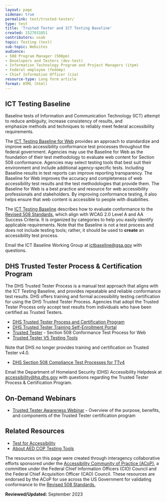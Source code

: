 ```yaml
---
layout: page
sidenav: true
permalink: test/trusted-tester/
type: test
title: 'Trusted Tester and ICT Testing Baseline'
created: 1527031851
contributors: usab
topic: Testing (test)
sub-topic: Websites
audience:
- 508 Program Manager (508pm)
- Developers and Testers (dev-test)
- Information Technology Program and Project Managers (itpm)
- Federal employee (fedemp)
- Chief Information Officer (cio)
resource-type: Long form article
format: HTML (html)
---
```


## ICT Testing Baseline

Baseline tests&nbsp;of Information and Communication Technology (ICT) attempt to reduce ambiguity, increase consistency of results, and emphasize&nbsp;methods and techniques to reliably meet federal accessibility requirements.

The [ICT Testing Baseline for Web][1] provides an approach to standardize and improve web accessibility conformance test processes throughout the federal government. Agencies may use the Baseline for Web as the foundation of their test methodology to evaluate web content for Section 508 conformance. Agencies may select testing tools that best suit their environment and include additional agency-specific tests. Including Baseline results in test reports can improve reporting transparency. The Baseline for Web improves the accuracy and completeness of web accessibility test results and the test methodologies that provide them. The Baseline for Web is a best practice and resource for web accessibility professionals and stakeholders. By improving conformance testing, it also helps ensure that web content is accessible to people with disabilities.

The [ICT Testing Baseline][1] describes how to evaluate conformance to the [Revised 508 Standards][2], which align with WCAG 2.0 Level A and AA Success Criteria. It is organized by categories to help you easily identify applicable requirements. Note that the Baseline is not a test process and does not include testing tools; rather, it should be used to **create** an accessibility test process.

Email the ICT Baseline Working Group at <ictbaseline@gsa.gov> with questions.

## DHS Trusted Tester Process & Certification Program

The DHS Trusted Tester Process is a manual test approach that aligns with the ICT Testing Baseline, and provides repeatable and reliable conformance test results. DHS offers training and formal accessibility testing certification for using the DHS Trusted Tester Process. Agencies that adopt the Trusted Tester Process only accept test results from individuals who have been certified as Trusted Testers.

  * [DHS Trusted Tester Process and Certification Program][3]
  * [DHS Trusted Tester Training Self-Enrollment Portal][11]
  * [Trusted Tester][4] - Section 508 Conformance Test Process for Web
  * [Trusted Tester V5 Testing Tools][5]

Note that DHS no longer provides training and certification on Trusted Tester v4.0.

   * [DHS Section 508 Compliance Test Processes for TTv4][6]

Email the Department of Homeland Security (DHS) Accessibility Helpdesk at <accessibility@hq.dhs.gov> with questions regarding the Trusted Tester Process & Certification Program.

## On-Demand Webinars

   * [Trusted Tester Awareness Webinar][10] - Overview of the purpose, benefits, and components of the Trusted Tester certification program

## Related Resources

  * [Test for Accessibility][7]
  * [About AED COP Testing Tools][8]

The resources on this page were created through interagency collaborative efforts sponsored under the  [Accessibility Community of Practice (ACoP)][9], a committee under the Federal Chief Information Officers (CIO) Council and the Federal Chief Acquisition Officer (CAO) Council. These resources are endorsed by the ACoP for use across the US Government for validating conformance to the [Revised 508 Standards.][2]

**Reviewed/Updated:** September 2023

 [1]: https://ictbaseline.access-board.gov/
 [2]: https://www.access-board.gov/guidelines-and-standards/communications-and-it/about-the-ict-refresh/final-rule/text-of-the-standards-and-guidelines
 [3]: https://www.dhs.gov/trusted-tester
 [4]: https://section508coordinators.github.io/TrustedTester/
 [5]: https://www.dhs.gov/news/2018/07/13/trusted-tester-v5-testing-tools
 [6]: https://www.dhs.gov/compliance-test-processes
 [7]: {{site.baseurl}}/test
 [8]: {{site.baseurl}}/test/about-testing-tools
 [9]: https://www.cio.gov/about/members-and-leadership/accessibility-cop/
 [10]: https://assets.section508.gov/files/Trusted%20Tester%20Awareness%20Webinar_0.pptx
 [11]: https://training.section508testing.net/
